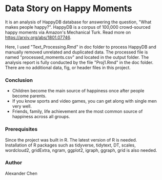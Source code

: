 # Data Story on Happy Moments
It is an analysis of HappyDB database for answering the question, "What makes people happy?". HappyDB is a corpus of 100,000 crowd-sourced happy moments via Amazon's Mechanical Turk. Read more on https://arxiv.org/abs/1801.07746.

Here, I used "Text_Processing.Rmd" in doc folder to process HappyDB and manually removed unrelated and duplicated data. The processed file is named "processed_moments.csv" and located in the output folder. The analysis report is fully conducted by the file "Proj1.Rmd" in the doc folder. There are no additional data, fig, or header files in this project.

### Conclusion
- Children become the main source of happiness once after people become parents.
- If you know sports and video games, you can get along with single men very well.
- Friends, family, life achievement are the most common source of happiness across all groups.

### Prerequisites
Since the project was built in R. The latest version of R is needed. Installation of R packages such as tidyverse, tidytext, DT, scales,  wordcloud2, gridExtra, ngram, ggplot2, igraph, ggraph, grid is also needed.

### Author
Alexander Chen

